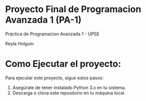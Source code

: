 # Proyecto Final de Programacion Avanzada 1 (PA-1)

Práctica de Programacion Avanzada 1 - UPSE


Keyla Holguin


# Como Ejecutar el proyecto:

Para ejecutar este proyecto, sigue estos pasos:
1. Asegúrate de tener instalado Python 3.x en tu sistema.
2. Descarga o clona este repositorio en tu máquina local.

